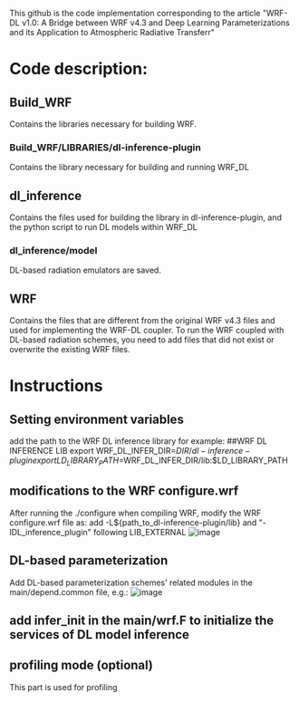 This github is the code implementation corresponding to the article "WRF-DL v1.0: A Bridge between WRF v4.3 and Deep Learning Parameterizations and its Application to Atmospheric Radiative Transferr"

# Code description:

## Build_WRF
Contains the libraries necessary for building WRF.

### Build_WRF/LIBRARIES/dl-inference-plugin
Contains the library necessary for building and running WRF_DL

## dl_inference
Contains the files used for building the library in dl-inference-plugin, and the python script to run DL models within WRF_DL

### dl_inference/model
DL-based radiation emulators are saved.

## WRF
Contains the files that are different from the original WRF v4.3 files and used for implementing the WRF-DL coupler.
To run the WRF coupled with DL-based radiation schemes, you need to add files that did not exist or overwrite the existing WRF files.

# Instructions
 
## Setting environment variables 

add the path to the WRF DL inference library
for example:
##WRF DL INFERENCE LIB
export WRF_DL_INFER_DIR=$DIR/dl-inference-plugin
export LD_LIBRARY_PATH=$WRF_DL_INFER_DIR/lib:$LD_LIBRARY_PATH

## modifications to the WRF configure.wrf
After running the ./configure when compiling WRF, modify the WRF configure.wrf file as:
add -L${path_to_dl-inference-plugin/lib} and "-lDL_inference_plugin" following LIB_EXTERNAL
![image](https://user-images.githubusercontent.com/65062130/191700283-f77a6391-f235-4273-a781-2eeec20f4b92.png)

## DL-based parameterization
Add DL-based parameterization schemes' related modules in the main/depend.common file, e.g.:
![image](https://user-images.githubusercontent.com/65062130/191700851-6d6c7a49-fd67-4257-ae4f-7ecff99698f3.png)

## add infer_init in the main/wrf.F to initialize the services of DL model inference

## profiling mode (optional)
This part is used for profiling






